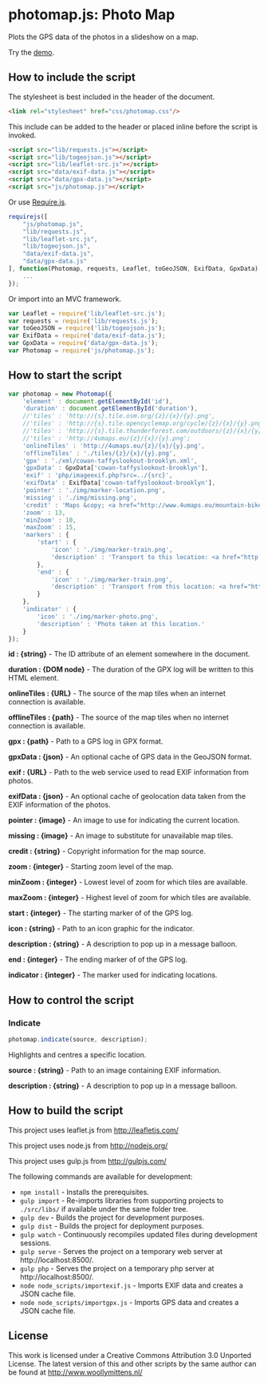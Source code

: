 # photomap.js: Photo Map

Plots the GPS data of the photos in a slideshow on a map.

Try the <a href="http://www.woollymittens.nl/default.php?url=useful-photomap">demo</a>.

## How to include the script

The stylesheet is best included in the header of the document.

```html
<link rel="stylesheet" href="css/photomap.css"/>
```

This include can be added to the header or placed inline before the script is invoked.

```html
<script src="lib/requests.js"></script>
<script src="lib/togeojson.js"></script>
<script src="lib/leaflet-src.js"></script>
<script src="data/exif-data.js"></script>
<script src="data/gpx-data.js"></script>
<script src="js/photomap.js"></script>
```

Or use [Require.js](https://requirejs.org/).

```js
requirejs([
	"js/photomap.js",
	"lib/requests.js",
	"lib/leaflet-src.js",
	"lib/togeojson.js",
	"data/exif-data.js",
	"data/gpx-data.js"
], function(Photomap, requests, Leaflet, toGeoJSON, ExifData, GpxData) {
	...
});
```

Or import into an MVC framework.

```js
var Leaflet = require('lib/leaflet-src.js');
var requests = require('lib/requests.js');
var toGeoJSON = require('lib/togeojson.js');
var ExifData = require('data/exif-data.js');
var GpxData = require('data/gpx-data.js');
var Photomap = require('js/photomap.js');
```

## How to start the script

```javascript
var photomap = new Photomap({
	'element' : document.getElementById('id'),
	'duration' : document.getElementById('duration'),
	//'tiles' : 'http://{s}.tile.osm.org/{z}/{x}/{y}.png',
	//'tiles' : 'http://{s}.tile.opencyclemap.org/cycle/{z}/{x}/{y}.png',
	//'tiles' : 'http://{s}.tile.thunderforest.com/outdoors/{z}/{x}/{y}.png',
	//'tiles' : 'http://4umaps.eu/{z}/{x}/{y}.png';
	'onlineTiles' : 'http://4umaps.eu/{z}/{x}/{y}.png',
	'offlineTiles' : './tiles/{z}/{x}/{y}.png',
	'gpx' : './xml/cowan-taffyslookout-brooklyn.xml',
	'gpxData' : GpxData['cowan-taffyslookout-brooklyn'],
	'exif' : 'php/imageexif.php?src=../{src}',
	'exifData' : ExifData['cowan-taffyslookout-brooklyn'],
	'pointer' : './img/marker-location.png',
	'missing' : './img/missing.png',
	'credit' : 'Maps &copy; <a href="http://www.4umaps.eu/mountain-bike-hiking-bicycle-outdoor-topographic-map.htm" target="_blank">4UMaps</a>, Data &copy; <a href="http://www.openstreetmap.org/copyright" target="_blank">OpenStreetMap</a> and contributors, CC BY-SA',
	'zoom' : 13,
	'minZoom' : 10,
	'maxZoom' : 15,
	'markers' : {
		'start' : {
			'icon' : './img/marker-train.png',
			'description' : 'Transport to this location: <a href="http://131500.com.au">131500.com.au</a>'
		},
		'end' : {
			'icon' : './img/marker-train.png',
			'description' : 'Transport from this location: <a href="http://131500.com.au">131500.com.au</a>'
		}
	},
	'indicator' : {
		'icon' : './img/marker-photo.png',
		'description' : 'Photo taken at this location.'
	}
});
```

**id : {string}** - The ID attribute of an element somewhere in the document.

**duration : {DOM node}** - The duration of the GPX log will be written to this HTML element.

**onlineTiles : {URL}** - The source of the map tiles when an internet connection is available.

**offlineTiles : {path}** - The source of the map tiles when no internet connection is available.

**gpx : {path}** - Path to a GPS log in GPX format.

**gpxData : {json}** - An optional cache of GPS data in the GeoJSON format.

**exif : {URL}** - Path to the web service used to read EXIF information from photos.

**exifData : {json}** - An optional cache of geolocation data taken from the EXIF information of the photos.

**pointer : {image}** - An image to use for indicating the current location.

**missing : {image}** - An image to substitute for unavailable map tiles.

**credit : {string}** - Copyright information for the map source.

**zoom : {integer}** - Starting zoom level of the map.

**minZoom : {integer}** - Lowest level of zoom for which tiles are available.

**maxZoom : {integer}** - Highest level of zoom for which tiles are available.

**start : {integer}** - The starting marker of of the GPS log.

**icon : {string}** - Path to an icon graphic for the indicator.

**description : {string}** - A description to pop up in a message balloon.

**end : {integer}** - The ending marker of of the GPS log.

**indicator : {integer}** - The marker used for indicating locations.

## How to control the script

### Indicate

```javascript
photomap.indicate(source, description);
```

Highlights and centres a specific location.

**source : {string}** - Path to an image containing EXIF information.

**description : {string}** - A description to pop up in a message balloon.

## How to build the script

This project uses leaflet.js from http://leafletjs.com/

This project uses node.js from http://nodejs.org/

This project uses gulp.js from http://gulpjs.com/

The following commands are available for development:
+ `npm install` - Installs the prerequisites.
+ `gulp import` - Re-imports libraries from supporting projects to `./src/libs/` if available under the same folder tree.
+ `gulp dev` - Builds the project for development purposes.
+ `gulp dist` - Builds the project for deployment purposes.
+ `gulp watch` - Continuously recompiles updated files during development sessions.
+ `gulp serve` - Serves the project on a temporary web server at http://localhost:8500/.
+ `gulp php` - Serves the project on a temporary php server at http://localhost:8500/.
+ `node node_scripts/importexif.js` - Imports EXIF data and creates a JSON cache file.
+ `node node_scripts/importgpx.js` - Imports GPS data and creates a JSON cache file.

## License

This work is licensed under a Creative Commons Attribution 3.0 Unported License. The latest version of this and other scripts by the same author can be found at http://www.woollymittens.nl/
